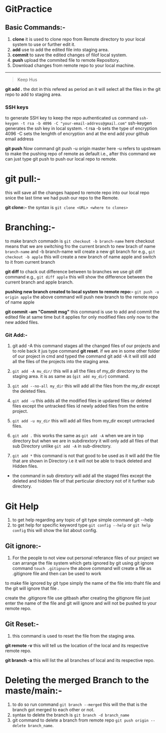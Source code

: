 # GitPractice

## Basic Commands:-

1. **clone** it is used to clone repo from Remote directory to your local system to use or further edit it.
2. **add** use to add the edited file into staging area.
3. **commit** to save the edited changes of filof local system.
4. **push** upload the commited file to remote Repository.
5. Download changes from remote repo to your local machine.

---

> Keep Hus

**git add .** the dot in this refered as period an it will select all the files in the git repo to add to staging area.

### SSH keys

to generate SSH key to keep the repo authenticated us command
`ssh-keygen -t rsa -b 4096 -C "your-email-address@gmail.com"`
ssh-keygen generates the ssh key in local system.
-t rsa -b sets the type of encryption
4096 -C sets the lenghth of encryption
and at the end add your github email address

**git push**
Now command git push -u origin master
here -u refers to upstream to make the pushing repo of remote as default i.e., after this command we can just type git push to push our local repo to remote.

# git pull:-

this will save all the changes happed to remote repo into our local repo snice the last time we had push our repo to the Remote.

**git clone:-**
the syntax is `git clone <URL> <where to clones>`

# Branching:-

to make branch commadn is
`git checkout -b branch-name`
here checkout means that we are switching fro the current branch to new brach of name `branch-name`
and -b branch-name will create a new git branch for e.g.,
`git checkout -b apple` this will create a new branch of name apple and switch to it from current branch

**git diff**
to chack out difference between to branches we use git diff command
e.g., `git diff apple` this will show the difference between the current branch and apple branch.

**pushing new branch created to local system to remote repo:-**
`git push -u origin apple`
the above command will push new branch to the remote repo of name apple

**git commit -am "Commit msg"** this command is use to add and commit the edited file at same time but it applies for only modified files only now to the new added files.

### Git Add:-

1. git add -A this command stages all the changed files of our projects and to role back it jus type command **git reset**.
   if we are in some other folder of our project in cmd and typed the command git add -A it will still add all the files of the projects into the staging area.

2. `git add -A mu_dir/` this will a all the files of my_dir directory to the staging area. it is as same as (`git add my_dir`) command.
3. `git add --no-all my_dir` this will add all the files from the my_dir except the deleted files.

4. `git add -u` this adds all the modified files ie updared files or deleted files except the untracked files id newly added files from the entire project.

5. `git add -u my_dir` this will add all files from my_dir except untrracked files.

6. `git add .` this works the same as `git add -A` when we are in top directory but when we are in subdirextory it will only add all files of that sub Directory unlike `git add -A` in sub-directory.

7. `git add *` this command is not that good to be used as it will add the file that are shown in Directory i.e it will not be able to track deleted and Hidden files.

- the command in sub dirextory will add all the staged files except the deleted and hidden file of that perticular directory not of it further sub directory.

# Git Help

1. to get help regarding any topic of git type simple command git --help
2. to get help for specific keyword type `git config --help` or `git help config` this will show the list about config.

## Git ignore:-

1. For the people to not view out personal referance files of our project we can arrange the file system which gets ignored by git using git ignore command
   `touch .gitignore`
   the above command will create a file as .gitignore file and then can be used to work

to make file ignored by git type simply the name of the file into thaht file and the git will ignore that file .

create the .gitignore file use gitbash after creating the gitignore file just enter the name of the file and git will ignore and will not be pushed to your remote repo.

## Git Reset:-

1. this command is used to reset the file from the staging area.

**git remote -v** this will tell us the location of the local and its respective remote repo.

**git branch -a** this will list the all branches of local and its respective repo.

# Deleting the merged Branch to the maste/main:-

1. to do so run command `git branch --merged` this will the that is the branch got merged to each other or not.
2. syntax to delete the branch is `git branch -d branch_name`
3. git command to delete a branch from remote repo `git push origin --delete branch_name`.

